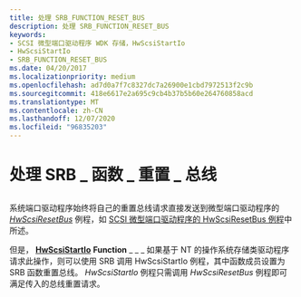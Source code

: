 ```yaml
---
title: 处理 SRB_FUNCTION_RESET_BUS
description: 处理 SRB_FUNCTION_RESET_BUS
keywords:
- SCSI 微型端口驱动程序 WDK 存储，HwScsiStartIo
- HwScsiStartIo
- SRB_FUNCTION_RESET_BUS
ms.date: 04/20/2017
ms.localizationpriority: medium
ms.openlocfilehash: ad7d0a7f7c8327dc7a26900e1cbd7972513f2c9b
ms.sourcegitcommit: 418e6617e2a695c9cb4b37b5b60e264760858acd
ms.translationtype: MT
ms.contentlocale: zh-CN
ms.lasthandoff: 12/07/2020
ms.locfileid: "96835203"
---
```

# <a name="handling-srb_function_reset_bus"></a>处理 SRB \_ 函数 \_ 重置 \_ 总线


## <span id="ddk_handling_srb_function_reset_bus_kg"></span><span id="DDK_HANDLING_SRB_FUNCTION_RESET_BUS_KG"></span>


系统端口驱动程序始终将自己的重置总线请求直接发送到微型端口驱动程序的 [*HwScsiResetBus*](/previous-versions/windows/hardware/drivers/ff557318(v=vs.85)) 例程，如 [SCSI 微型端口驱动程序的 HwScsiResetBus 例程](scsi-miniport-driver-s-hwscsiresetbus-routine.md)中所述。

但是， [**HwScsiStartIo**](/previous-versions/windows/hardware/drivers/ff557323(v=vs.85)) **Function** \_ \_ \_ 如果基于 NT 的操作系统存储类驱动程序请求此操作，则可以使用 SRB 调用 HwScsiStartIo 例程，其中函数成员设置为 SRB 函数重置总线。 *HwScsiStartIo* 例程只需调用 *HwScsiResetBus* 例程即可满足传入的总线重置请求。

 

